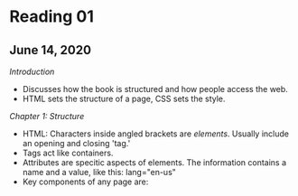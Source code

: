 # Reading 01

## June 14, 2020

_Introduction_
* Discusses how the book is structured and how people access the web. 
* HTML sets the structure of a page, CSS sets the style.

_Chapter 1: Structure_
* HTML: Characters inside angled brackets are *elements*. Usually include an opening and closing 'tag.'
* Tags act like containers. 
* Attributes are specitic aspects of elements. The information contains a name and a value, like this: lang="en-us"
* Key components of any page are: <html> <head> <title> <body>
  
_Chapter 8: Extra Markup_
* Covers doctype <!DOCTYPE html>, comments <!-- -->, id attributes to elements, class attributes to elements, block elements <ul>, <li>, inline elements <img>
* <div> groupings for blocks, <span> which is div for inline elements.
* <iframe> which is a window to another page. An example is a google map. 
* <meta>. <meta> lives in the <head> element.
* escape chars, which is all the funky stuff like copyright and ampersand.

_Chapter 17: HTML5 Layout_
* New elements in HTML5, including article, footer, header, nav, and aside. 
* Also, section, hgroup, figure, figcaption, how div is used now
* _Question? p. 442 contains css that the book recommends to include in pages to help older browsers. Should we do that?_ 
* Example HTML5 on p.444 could be helpful reference.

_Chapter 18: Process and Design_
* This chapter goes through site maps, wireframes, target audiences, why people visit, and what they want to do on our site=all good for site architecture planning. 
* Also covers visual hierarchy, grouping, similarity, size, color, style, and images. 

_Javascript: Intro + Chapter 1: ABCs of Javascript_
* Javascript personalizes the user experience. You can use .js to access content, modify content, set a list of steps to perform, or react to events. 
* When writing a script: 1. define the goal; 2. design the script; 3. code each step
* Objects are things. could be a car, hotel, shoes, soda pop. 
* Objects have properties. Then each property in the car would have a name (make, model or brand, flavor) and a value (ford, explorer or fanta, orange).
* Events are things that happen. (duh.) A hotel would have reservations, check-ins, stays, cancels. So would an airline.A gift card would have purchases, funds added or subtracted, balance checks.  
* Methods are things people do with the object, ways people interact with it. They are expressed like this: makeBooking(), checkAvailability(). Or maybe a gift card would have checkBalance(), addFunds().
* Document objects generate new content into the HTML page. including write() and getElementById(). document.write() is used a lot. 
* Use the <script> element in the HTML page to tell the page where to find the .js file. 
  
* 

